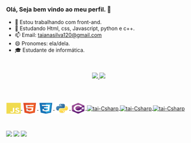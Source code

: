 ### Olá, Seja bem vindo ao meu perfil. 👋
- 🔭 Estou trabalhando com front-and.
- 🌱 Estudando Html, css, Javascript, python e c++.
- 📫 Email: taianasilva120@gmail.com
- 😄 Pronomes: ela/dela.
- 🎓 Estudante de informática. 


##

<br>
<div align="center">
  <a href="https://github.com/tai-004">
  <img height="190em" src="https://github-readme-stats.vercel.app/api?username=tai-004&show_icons=true&theme=dark&include_all_commits=true&count_private=true"/>
  <img height="150em" src="https://github-readme-stats.vercel.app/api/top-langs/?username=tai-004&layout=compact&langs_count=7&theme=dark"/>
</div>
  <br>
  
  ##
  
  <div style="display: inline_block"><br>
  <img align="center" alt="tai-Js" height="30" width="40" src="https://raw.githubusercontent.com/devicons/devicon/master/icons/javascript/javascript-plain.svg">
  <img align="center" alt="tai-HTML" height="30" width="40" src="https://raw.githubusercontent.com/devicons/devicon/master/icons/html5/html5-original.svg">
  <img align="center" alt="tai-CSS" height="30" width="40" src="https://raw.githubusercontent.com/devicons/devicon/master/icons/css3/css3-original.svg">
  <img align="center" alt="tai-Python" height="30" width="40" src="https://raw.githubusercontent.com/devicons/devicon/master/icons/python/python-original.svg">
  <img align="center" alt="tai-Csharp" height="30" width="40" src="https://raw.githubusercontent.com/devicons/devicon/master/icons/csharp/csharp-original.svg">
  <img align="center" alt="tai-Csharp" height="30" width="40" src="https://cdn.jsdelivr.net/gh/devicons/devicon/icons/bootstrap/bootstrap-original.svg" />
  <img align="center" alt="tai-Csharp" height="30" width="40" src="https://cdn.jsdelivr.net/gh/devicons/devicon/icons/jquery/jquery-original.svg" />
  <img align="center" alt="tai-Csharp" height="30" width="40" src="https://cdn.jsdelivr.net/gh/devicons/devicon/icons/canva/canva-original.svg" />
</div>
  
  ##
  
  <br>
  <div>
  <a href="https://instagram.com/taiana_oliveira" target="_blank"><img src="https://img.shields.io/badge/-Instagram-%23E4405F?style=for-the-badge&logo=instagram&logoColor=white" target="_blank"></a>
  <a href = "mailto:taianasilva120@gmail.com"><img src="https://img.shields.io/badge/Gmail-D14836?style=for-the-badge&logo=gmail&logoColor=white" target="_blank"></a>
  <a href="https://www.linkedin.com/in/https://taiana-oliveira-350943223" target="_blank"><img src="https://img.shields.io/badge/-LinkedIn-%230077B5?style=for-the-badge&logo=linkedin&logoColor=white" target="_blank"></a> 
  </div>

